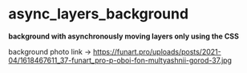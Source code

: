 # async_layers_background
**background with asynchronously moving layers only using the CSS**

background photo link -> https://funart.pro/uploads/posts/2021-04/1618467611_37-funart_pro-p-oboi-fon-multyashnii-gorod-37.jpg
